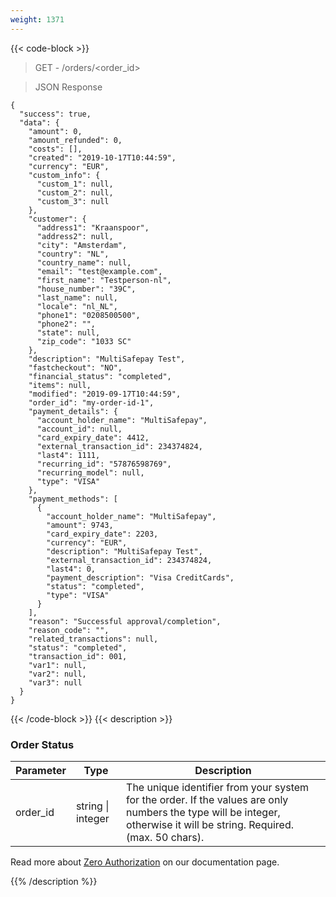 ```yaml
---
weight: 1371
---
```

{{< code-block >}}
> GET - /orders/<order_id>

> JSON Response


```shell
{
  "success": true,
  "data": {
    "amount": 0,
    "amount_refunded": 0,
    "costs": [],
    "created": "2019-10-17T10:44:59",
    "currency": "EUR",
    "custom_info": {
      "custom_1": null,
      "custom_2": null,
      "custom_3": null
    },
    "customer": {
      "address1": "Kraanspoor",
      "address2": null,
      "city": "Amsterdam",
      "country": "NL",
      "country_name": null,
      "email": "test@example.com",
      "first_name": "Testperson-nl",
      "house_number": "39C",
      "last_name": null,
      "locale": "nl_NL",
      "phone1": "0208500500",
      "phone2": "",
      "state": null,
      "zip_code": "1033 SC"
    },
    "description": "MultiSafepay Test",
    "fastcheckout": "NO",
    "financial_status": "completed",
    "items": null,
    "modified": "2019-09-17T10:44:59",
    "order_id": "my-order-id-1",
    "payment_details": {
      "account_holder_name": "MultiSafepay",
      "account_id": null,
      "card_expiry_date": 4412,
      "external_transaction_id": 234374824,
      "last4": 1111,
      "recurring_id": "57876598769",
      "recurring_model": null,
      "type": "VISA"
    },
    "payment_methods": [
      {
        "account_holder_name": "MultiSafepay",
        "amount": 9743,
        "card_expiry_date": 2203,
        "currency": "EUR",
        "description": "MultiSafepay Test",
        "external_transaction_id": 234374824,
        "last4": 0,
        "payment_description": "Visa CreditCards",
        "status": "completed",
        "type": "VISA"
      }
    ],
    "reason": "Successful approval/completion",
    "reason_code": "",
    "related_transactions": null,
    "status": "completed",
    "transaction_id": 001,
    "var1": null,
    "var2": null,
    "var3": null
  }
}
```
{{< /code-block >}}
{{< description >}}
### Order Status

| Parameter                      | Type      | Description |
|--------------------------------|-----------|-----------------------------------------------------------------------------------------| 
|  order_id	|  string \| integer	|    The unique identifier from your system for the order. If the values are only numbers the type will be integer, otherwise it will be string. Required. (max. 50 chars).|




Read more about [Zero Authorization](/tools/zero-authorization/) on our documentation page.

{{% /description %}}